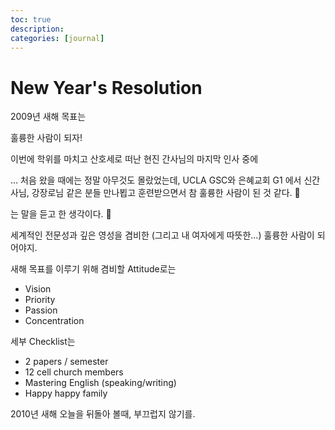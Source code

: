 ```yaml
---
toc: true
description:
categories: [journal]
---
```

# New Year's Resolution

2009년 새해 목표는

훌륭한 사람이 되자!

이번에 학위를 마치고 산호세로 떠난 현진 간사님의 마지막 인사 중에

… 처음 왔을 때에는 정말 아무것도 몰랐었는데, UCLA GSC와 은혜교회 G1 에서 신간사님, 강장로님 같은 분들 만나뵙고 훈련받으면서 참 훌륭한 사람이 된 것 같다. 🙂

는 말을 듣고 한 생각이다. 🙂

세계적인 전문성과 깊은 영성을 겸비한 (그리고 내 여자에게 따뜻한…) 훌륭한 사람이 되어야지.

새해 목표를 이루기 위해 겸비할 Attitude로는

* Vision
* Priority
* Passion
* Concentration

세부 Checklist는

* 2 papers / semester
* 12 cell church members
* Mastering English (speaking/writing)
* Happy happy family

2010년 새해 오늘을 뒤돌아 볼때, 부끄럽지 않기를.